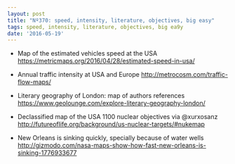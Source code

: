 ```yaml
---
layout: post
title: "Nº370: speed, intensity, literature, objectives, big easy"
tags: speed, intensity, literature, objectives, big ea9y
date: '2016-05-19'
---
```


* Map of the estimated vehicles speed at the USA
  https://metricmaps.org/2016/04/28/estimated-speed-in-usa/

* Annual traffic intensity at USA and Europe
  http://metrocosm.com/traffic-flow-maps/

* Literary geography of London: map of authors references
  https://www.geolounge.com/explore-literary-geography-london/

* Declassified map of the USA 1100 nuclear objectives via @xurxosanz
  http://futureoflife.org/background/us-nuclear-targets/#nukemap

* New Orleans is sinking quickly, specially because of water wells
  http://gizmodo.com/nasa-maps-show-how-fast-new-orleans-is-sinking-1776933677
